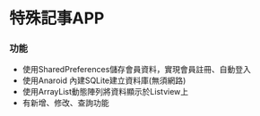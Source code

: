 # 特殊記事APP

### 功能

* 使用SharedPreferences儲存會員資料，實現會員註冊、自動登入
* 使用Anaroid 內建SQLite建立資料庫(無須網路) 
* 使用ArrayList動態陣列將資料顯示於Listview上
* 有新增、修改、查詢功能

